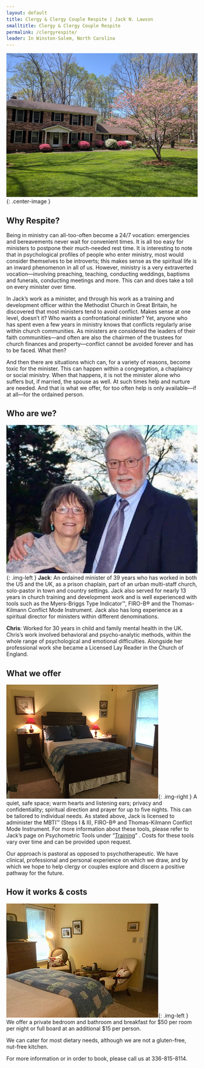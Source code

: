```yaml
---
layout: default
title: Clergy & Clergy Couple Respite | Jack N. Lawson
smalltitle: Clergy & Clergy Couple Respite
permalink: /clergyrespite/
leader: In Winston-Salem, North Carolina
---
```

![A picture of the house](/images/respitehouse.jpg){: .center-image }

## Why Respite?
Being in ministry can all-too-often become a 24/7 vocation: emergencies and bereavements never wait for convenient times. It is all too easy for ministers to postpone their much-needed rest time. It is interesting to note that in psychological profiles of people who enter ministry, most would consider themselves to be introverts; this makes sense as the spiritual life is an inward phenomenon in all of us. However, ministry is a very extraverted vocation—involving preaching, teaching, conducting weddings, baptisms and funerals, conducting meetings and more. This can and does take a toll on every minister over time.

In Jack’s work as a minister, and through his work as a training and development officer within the Methodist Church in Great Britain, he discovered that most ministers tend to avoid conflict. Makes sense at one level, doesn’t it? Who wants a confrontational minister? Yet, anyone who has spent even a few years in ministry knows that conflicts regularly arise within church communities. As ministers are considered the leaders of their faith communities—and often are also the chairmen of the trustees for church finances and property—conflict cannot be avoided forever and has to be faced. What then?

And then there are situations which can, for a variety of reasons, become toxic for the minister. This can happen within a congregation, a chaplaincy or social ministry. When that happens, it is not the minister alone who suffers but, if married, the spouse as well. At such times help and nurture are needed. And that is what we offer, for too often help is only available—if at all—for the ordained person.

## Who are we?
![A picture of Chris and Jack](/images/chrisandjack.jpg){: .img-left }
__Jack__: An ordained minister of 39 years who has worked in both the US and the UK, as a prison chaplain, part of an urban multi-staff church, solo-pastor in town and country settings. Jack also served for nearly 13 years in church training and development work and is well experienced with tools such as the Myers-Briggs Type Indicator™, FIRO-B® and the Thomas-Kilmann Conflict Mode Instrument. Jack also has long experience as a spiritual director for ministers within different denominations.

__Chris__: Worked for 30 years in child and family mental health in the UK. Chris’s work involved behavioral and psycho-analytic methods, within the whole range of psychological and emotional difficulties. Alongside her professional work she became a Licensed Lay Reader in the Church of England. 

## What we offer
![A picture of bedroom 1](/images/bedroom2.jpg){: .img-right }
A quiet, safe space; warm hearts and listening ears; privacy and confidentiality; spiritual direction and prayer for up to five nights. This can be tailored to individual needs. As stated above, Jack is licensed to administer the MBTI™ (Steps I & II), FIRO-B® and Thomas-Kilmann Conflict Mode Instrument. For more information about these tools, please refer to Jack’s page on Psychometric Tools under “[Training](/mbti/)” . Costs for these tools vary over time and can be provided upon request.

Our approach is pastoral as opposed to psychotherapeutic. We have clinical, professional and personal experience on which we draw, and by which we hope to help clergy or couples explore and discern a positive pathway for the future.

## How it works & costs
![A picture of bedroom 1](/images/bedroom.jpg){: .img-left }
We offer a private bedroom and bathroom and breakfast for $50 per room per night or full board at an additional $15 per person. 

We can cater for most dietary needs, although we are not a gluten-free, nut-free kitchen.

For more information or in order to book, please call us at 336-815-8114.


